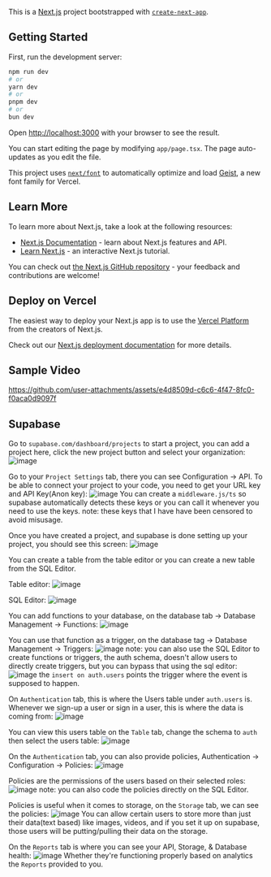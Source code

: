 This is a [Next.js](https://nextjs.org) project bootstrapped with [`create-next-app`](https://nextjs.org/docs/app/api-reference/cli/create-next-app).

## Getting Started

First, run the development server:

```bash
npm run dev
# or
yarn dev
# or
pnpm dev
# or
bun dev
```

Open [http://localhost:3000](http://localhost:3000) with your browser to see the result.

You can start editing the page by modifying `app/page.tsx`. The page auto-updates as you edit the file.

This project uses [`next/font`](https://nextjs.org/docs/app/building-your-application/optimizing/fonts) to automatically optimize and load [Geist](https://vercel.com/font), a new font family for Vercel.

## Learn More

To learn more about Next.js, take a look at the following resources:

- [Next.js Documentation](https://nextjs.org/docs) - learn about Next.js features and API.
- [Learn Next.js](https://nextjs.org/learn) - an interactive Next.js tutorial.

You can check out [the Next.js GitHub repository](https://github.com/vercel/next.js) - your feedback and contributions are welcome!

## Deploy on Vercel

The easiest way to deploy your Next.js app is to use the [Vercel Platform](https://vercel.com/new?utm_medium=default-template&filter=next.js&utm_source=create-next-app&utm_campaign=create-next-app-readme) from the creators of Next.js.

Check out our [Next.js deployment documentation](https://nextjs.org/docs/app/building-your-application/deploying) for more details.

## Sample Video
https://github.com/user-attachments/assets/e4d8509d-c6c6-4f47-8fc0-f0aca0d9097f

## Supabase

Go to `supabase.com/dashboard/projects` to start a project, you can add a project here, click the new project button and select your organization:
![image](https://github.com/user-attachments/assets/ebd4d8c6-59fd-4294-be4f-c6f64f506139)

Go to your `Project Settings` tab, there you can see Configuration -> API. To be able to connect your project to your code, you need to get your URL key and API Key(Anon key):
![image](https://github.com/user-attachments/assets/9e251744-5f23-4162-a521-33f0540d6b30)
You can create a `middleware.js/ts` so supabase automatically detects these keys or you can call it whenever you need to use the keys.
note: these keys that I have have been censored to avoid misusage.

Once you have created a project, and supabase is done setting up your project, you should see this screen:
![image](https://github.com/user-attachments/assets/b3bf50a3-fe36-41f1-a5f5-782cba9e24b5)

You can create a table from the table editor or you can create a new table from the SQL Editor.

Table editor:
![image](https://github.com/user-attachments/assets/1c928017-c223-4033-a035-92403230645c)

SQL Editor:
![image](https://github.com/user-attachments/assets/c80890b2-2359-4451-8b0e-982fbba5ceec)

You can add functions to your database, on the database tab -> Database Management -> Functions:
![image](https://github.com/user-attachments/assets/b74b93e9-f402-484c-abc9-b7706424df6a)

You can use that function as a trigger, on the database tag -> Database Management ->  Triggers:
![image](https://github.com/user-attachments/assets/ee44e1cc-34b5-4451-a8e3-02ede6679168)
note: you can also use the SQL Editor to create functions or triggers, the auth schema, doesn't allow users to directly create triggers,
but you can bypass that using the sql editor:
![image](https://github.com/user-attachments/assets/8df8771e-b5d3-4529-b08f-b71bca54b22d)
the `insert on auth.users` points the trigger where the event is supposed to happen.

On `Authentication` tab, this is where the Users table under `auth.users` is.
Whenever we sign-up a user or sign in a user, this is where the data is coming from:
![image](https://github.com/user-attachments/assets/0f3f6fa2-a5e4-462b-ba67-93f065fed46d)

You can view this users table on the `Table` tab, change the schema to `auth` then select the users table:
![image](https://github.com/user-attachments/assets/962766a9-4017-44cb-a079-edaa4b0dd45f)

On the `Authentication` tab, you can also provide policies, Authentication -> Configuration -> Policies:
![image](https://github.com/user-attachments/assets/6c40ccd9-b8e2-4be5-b1f9-da0000f3b898)

Policies are the permissions of the users based on their selected roles:
![image](https://github.com/user-attachments/assets/dfe14e0b-4a02-414a-b2e5-6d4c743f2ffc)
note: you can also code the policies directly on the SQL Editor.

Policies is useful when it comes to storage, on the `Storage` tab, we can see the policies:
![image](https://github.com/user-attachments/assets/3b8804c4-12ce-44d2-a7dc-5a8e92544583)
You can allow certain users to store more than just their data(text based) like images, videos, and if you set it up on supabase, those users
will be putting/pulling their data on the storage.

On the `Reports` tab is where you can see your API, Storage, & Database health:
![image](https://github.com/user-attachments/assets/e8268d89-a3b5-4490-8c02-4cba7e004734)
Whether they're functioning properly based on analytics the `Reports` provided to you.



